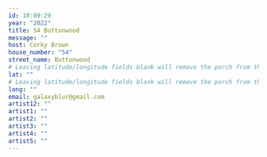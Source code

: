 ```yaml
---
id: 10:09:29
year: "2022"
title: 54 Buttonwood
message: ""
host: Corky Brown
house_number: "54"
street_name: Buttonwood
# Leaving latitude/longitude fields blank will remove the porch from the Porchfest map.
lat: ""
# Leaving latitude/longitude fields blank will remove the porch from the Porchfest map.
long: ""
email: galaxyblur@gmail.com
artist12: ""
artist1: ""
artist2: ""
artist3: ""
artist4: ""
artist5: ""
---
```

